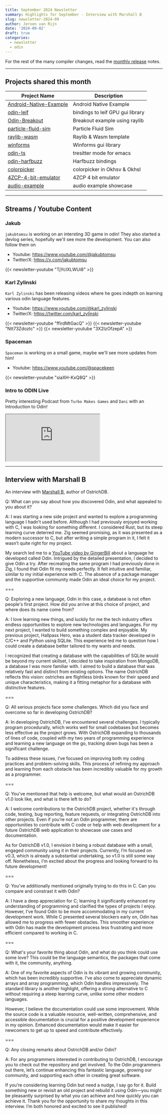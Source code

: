 ```yaml
---
title: September 2024 Newsletter
summary: Highlights for September - Interview with Marshall B
slug: newsletter-2024-09
author: Jeroen van Rijn
date: '2024-09-02'
draft: true
categories:
  - newsletter
  - odin
---
```


For the rest of the many compiler changes, read the [monthly release](https://github.com/odin-lang/Odin/releases/tag/dev-2024-09) notes.

---

## Projects shared this month

| Project Name | Description |
| --- | --- | 
| [Android-Native-Example](https://github.com/IllusionMan1212/android-native-example-odin) | Android Native Example |
| [odin-leif](https://github.com/sudokit/odin-leif) | bindings to leif GPU gui library |
| [Odin-Breakout](https://github.com/f43792/Odin-Breakout) | Breakout example using raylib |
| [particle-fluid-sim](https://github.com/nuclearshadow/particle-fluid-sim) | Particle Fluid Sim |
| [raylib-wasm](https://github.com/Aronicu/Odin-Raylib-WASM-Template) | Raylib & Wasm template |
| [winforms](https://github.com/kcvinker/Winforms) | Winforms gui library |
| [odin-ts](https://github.com/Sampie159/odin-ts-mode) | tresitter mode for emacs |
| [odin-harfbuzz](https://codeberg.org/mgavioli/odin-harfbuzz) | Harfbuzz bindings |
| [colorpicker](https://bottosson.github.io/posts/colorpicker) | colorpicker in Okhsv & Okhsl |
| [4ZCP-4-bit-emulator](https://github.com/Z7-Z7L/4ZCP-4-bit-computer-emulator/tree/main) | 4ZCP 4 bit emulator |
| [audio-example](https://github.com/markersniffen/odin-audio-example) | audio example showcase |

---

## Streams / Youtube Content

### Jakub

`jakubtomsu` is working on an intersting 3D game in odin! They also started a devlog series, hopefully we'll see more the development. You can also follow them on 
* Youtube: https://www.youtube.com/@jakubtomsu
* Twitter/X: https://x.com/jakubtomsu

{{< newsletter-youtube "TjYcIXLWUi8" >}}

### Karl Zylinski

`Karl Zylinski` has been releasing videos where he goes indepth on learning various odin language features.
* Youtube: https://www.youtube.com/@karl_zylinski
* Twitter/X: https://twitter.com/karl_zylinski

{{< newsletter-youtube "ffirdMtGacQ" >}}
{{< newsletter-youtube "Ntt73Zdoztc" >}}
{{< newsletter-youtube "3X2IzOfzepA" >}}

### Spaceman

`Spaceman` is working on a small game, maybe we'll see more updates from him!

* Youtube: https://www.youtube.com/@spacekeen

{{< newsletter-youtube "siaXH-KxQ8Q" >}}

### Intro to ODIN Live

Pretty interesting Podcast from `Turbo Makes Games` and `Dani` with an Introduction to Odin!

<div class="ratio ratio-16x9 my-2">
  <iframe src="https://www.youtube.com/embed/P0QiUpm3WuU?si=WUpXE5N92Z7XrVaS?rel=0" allowfullscreen crossorigin="anonymous"></iframe>
  <!-- <iframe width="560" height="315" src="https://www.youtube.com/embed/live_stream?channel=P0QiUpm3WuU?si=WUpXE5N92Z7XrVaS&autoplay=1" allowfullscreen></iframe> -->
</div>


<!-- https://www.youtube.com/live/P0QiUpm3WuU?si=WUpXE5N92Z7XrVaS -->

---

## Interview with Marshall B

An interview with [Marshall B](https://www.youtube.com/@marshallbcodes), author of OstrichDB.

Q: What can you say about how you discovered Odin, and what appealed to you about it?

A: I was starting a new side project and wanted to explore a programming language I hadn’t used before. Although I had previously enjoyed working with C, I was looking for something different. I considered Rust, but its steep learning curve deterred me. Zig seemed promising, as it was presented as a modern successor to C, but after writing a simple program in it, I felt it wasn’t quite right for my project.

My search led me to a [YouTube video by GingerBill](https://www.youtube.com/watch?v=rCqFdYUnC24) about a language he developed called Odin. Intrigued by the detailed presentation, I decided to give Odin a try. After recreating the same program I had previously done in Zig, I found that Odin fit my needs perfectly. It felt intuitive and familiar, similar to my initial experience with C. The absence of a package manager and the supportive community made Odin an ideal choice for my project.

===

Q: Exploring a new language, Odin in this case, a database is not often people's first project. How did you arrive at this choice of project, and where does its name come from?

A: I love learning new things, and luckily for me the tech industry offers endless opportunities to explore new technologies and languages. For my next project, I wanted to build something complex and enjoyable. My previous project, Hallpass Hero, was a student data tracker developed in C/C++ and Python using SQLite. This experience led me to question how I could create a database better tailored to my wants and needs.

I recognized that creating a database with the capabilities of SQLite would be beyond my current skillset, I decided to take inspiration from MongoDB, a database I was more familiar with. I aimed to build a database that was relatively fast and distinct from existing options. The name OstrichDB reflects this vision: ostriches are flightless birds known for their speed and unique characteristics, making it a fitting metaphor for a database with distinctive features.

===

Q: All serious projects face some challenges. Which did you face and overcome so far in developing OstrichDB?

A: In developing OstrichDB, I’ve encountered several challenges. I typically program procedurally, which works well for small codebases but becomes less effective as the project grows. With OstrichDB expanding to thousands of lines of code, coupled with my two years of programming experience and learning a new language on the go, tracking down bugs has been a significant challenge.

To address these issues, I’ve focused on improving both my coding practices and problem-solving skills. This process of refining my approach and learning from each obstacle has been incredibly valuable for my growth as a programmer.

===

Q: You've mentioned that help is welcome, but what would an OstrichDB v1.0 look like, and what is there left to do?

A: I welcome contributions to the OstrichDB project, whether it's through code, testing, bug reporting, feature requests, or integrating OstrichDB into other projects. Even if you’re not an Odin programmer, there are opportunities to contribute with C code or help with web development for a future OstrichDB web application to showcase use cases and documentation.

As for OstrichDB v1.0, I envision it being a robust database with a small, engaged community using it in their projects. Currently, I’m focused on v0.3, which is already a substantial undertaking, so v1.0 is still some way off. Nonetheless, I’m excited about the progress and looking forward to its future development!

===

Q: You've additionally mentioned originally trying to do this in C. Can you compare and constrast it with Odin?

A: I have a deep appreciation for C; learning it significantly enhanced my understanding of programming and clarified the types of projects I enjoy. However, I’ve found Odin to be more accommodating in my current development work. While C presented several blockers early on, Odin has allowed me to progress with fewer obstacles. This smoother experience with Odin has made the development process less frustrating and more efficient compared to working in C.

===

Q: What's your favorite thing about Odin, and what do you think could use some love? This could be the language semantics, the packages that come with it, the community, anything.

A: One of my favorite aspects of Odin is its vibrant and growing community, which has been incredibly supportive. I’ve also come to appreciate dynamic arrays and array programming, which Odin handles impressively. The standard library is another highlight, offering a strong alternative to C without requiring a steep learning curve, unlike some other modern languages.

However, I believe the documentation could use some improvement. While the source code is a valuable resource, well-written, comprehensive, and accessible documentation is crucial for a positive development experience in my opinion. Enhanced documentation would make it easier for newcomers to get up to speed and contribute effectively.

===

Q: Any closing remarks about OstrichDB and/or Odin?

A: For any programmers interested in contributing to OstrichDB, I encourage you to check out the repository and get involved. To the Odin programmers out there, let’s continue enhancing this fantastic language, growing our community, and supporting each other in creating great software.

If you’re considering learning Odin but need a nudge, I say go for it. Build something new or revisit an old project and rebuild it using Odin—you might be pleasantly surprised by what you can achieve and how quickly you can achieve it. Thank you for the opportunity to share my thoughts in this interview. I’m both honored and excited to see it published!